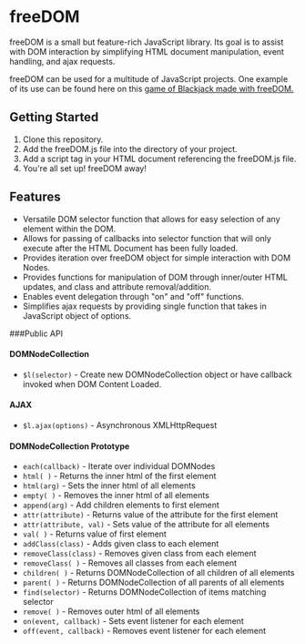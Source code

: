 # freeDOM

freeDOM is a small but feature-rich JavaScript library.  Its goal is to assist with DOM interaction by simplifying HTML document manipulation, event handling, and ajax requests.

freeDOM can be used for a multitude of JavaScript projects.  One example of its use can be found here on this [game of Blackjack made with freeDOM.](http://ljr5102.github.io/Blackjack)

## Getting Started

1.  Clone this repository.
2.  Add the freeDOM.js file into the directory of your project.
3.  Add a script tag in your HTML document referencing the freeDOM.js file.
4.  You're all set up!  freeDOM away!

## Features

* Versatile DOM selector function that allows for easy selection of any element within the DOM.
* Allows for passing of callbacks into selector function that will only execute after the HTML Document has been fully loaded.
* Provides iteration over freeDOM object for simple interaction with DOM Nodes.
* Provides functions for manipulation of DOM through inner/outer HTML updates, and  class and attribute removal/addition.
* Enables event delegation through "on" and "off" functions.
* Simplifies ajax requests by providing single function that takes in JavaScript object of options.

###Public API
#### DOMNodeCollection

* `$l(selector)` - Create new DOMNodeCollection object or have callback invoked when DOM Content Loaded.

#### AJAX

* `$l.ajax(options)` - Asynchronous XMLHttpRequest

#### DOMNodeCollection Prototype

* `each(callback)` - Iterate over individual DOMNodes
* `html( )` - Returns the inner html of the first element
* `html(arg)` - Sets the inner html of all elements
* `empty( )` - Removes the inner html of all elements
* `append(arg)` - Add children elements to first element
* `attr(attribute)` - Returns value of the attribute for the first element
* `attr(attribute, val)` - Sets value of the attribute for all elements
* `val( )` - Returns value of first element
* `addClass(class)` - Adds given class to each element
* `removeClass(class)` - Removes given class from each element
* `removeClass( )` - Removes all classes from each element
* `children( )` - Returns DOMNodeCollection of all children of all elements
* `parent( )` - Returns DOMNodeCollection of all parents of all elements
* `find(selector)` - Returns DOMNodeCollection of items matching selector
* `remove( )` - Removes outer html of all elements
* `on(event, callback)` - Sets event listener for each element
* `off(event, callback)` - Removes event listener for each element
